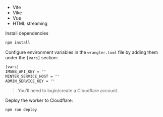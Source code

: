  - Vite
 - Vike
 - Vue
 - HTML streaming

Install dependencies
```bash
npm install
```

Configure environment variables in the `wrangler.toml` file by adding them under the `[vars]` section:
```bash
[vars]
IMGBB_API_KEY = ""
MINTER_SERVICE_HOST = ""
ADMIN_SERVICE_KEY = ""
```

> You'll need to login/create a Cloudflare account.

Deploy the worker to Cloudflare:
```bash
npm run deploy
```
